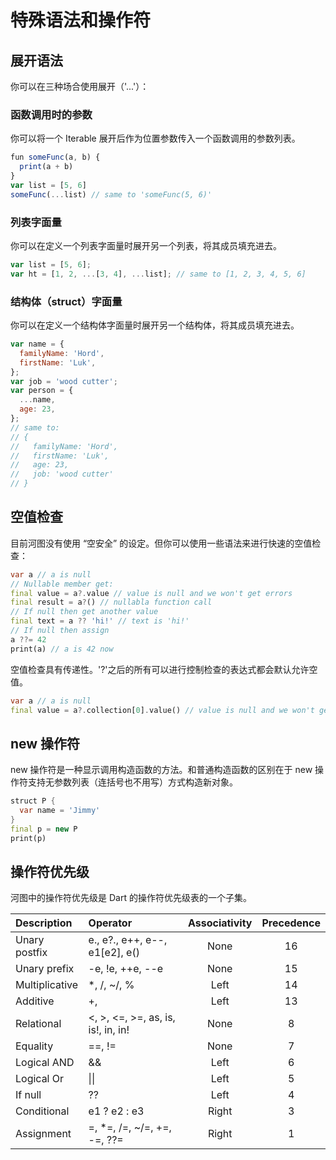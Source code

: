 # 特殊语法和操作符

## 展开语法

你可以在三种场合使用展开（'...'）：

### 函数调用时的参数

你可以将一个 Iterable 展开后作为位置参数传入一个函数调用的参数列表。

```javascript
fun someFunc(a, b) {
  print(a + b)
}
var list = [5, 6]
someFunc(...list) // same to 'someFunc(5, 6)'
```

### 列表字面量

你可以在定义一个列表字面量时展开另一个列表，将其成员填充进去。

```javascript
var list = [5, 6];
var ht = [1, 2, ...[3, 4], ...list]; // same to [1, 2, 3, 4, 5, 6]
```

### 结构体（struct）字面量

你可以在定义一个结构体字面量时展开另一个结构体，将其成员填充进去。

```javascript
var name = {
  familyName: 'Hord',
  firstName: 'Luk',
};
var job = 'wood cutter';
var person = {
  ...name,
  age: 23,
};
// same to:
// {
//   familyName: 'Hord',
//   firstName: 'Luk',
//   age: 23,
//   job: 'wood cutter'
// }
```

## 空值检查

目前河图没有使用 “空安全” 的设定。但你可以使用一些语法来进行快速的空值检查：

```dart
var a // a is null
// Nullable member get:
final value = a?.value // value is null and we won't get errors
final result = a?() // nullabla function call
// If null then get another value
final text = a ?? 'hi!' // text is 'hi!'
// If null then assign
a ??= 42
print(a) // a is 42 now
```

空值检查具有传递性。'?'之后的所有可以进行控制检查的表达式都会默认允许空值。

```dart
var a // a is null
final value = a?.collection[0].value() // value is null and we won't get errors
```

## new 操作符

new 操作符是一种显示调用构造函数的方法。和普通构造函数的区别在于 new 操作符支持无参数列表（连括号也不用写）方式构造新对象。

```dart
struct P {
  var name = 'Jimmy'
}
final p = new P
print(p)
```

## 操作符优先级

河图中的操作符优先级是 Dart 的操作符优先级表的一个子集。

| Description    | Operator                           | Associativity | Precedence |
| :------------- | :--------------------------------- | :-----------: | :--------: |
| Unary postfix  | e., e?., e++, e--, e1[e2], e()     |     None      |     16     |
| Unary prefix   | -e, !e, ++e, --e                   |     None      |     15     |
| Multiplicative | \*, /, ~/, %                       |     Left      |     14     |
| Additive       | +,                                 |     Left      |     13     |
| Relational     | <, >, <=, >=, as, is, is!, in, in! |     None      |     8      |
| Equality       | ==, !=                             |     None      |     7      |
| Logical AND    | &&                                 |     Left      |     6      |
| Logical Or     | \|\|                               |     Left      |     5      |
| If null        | \?\?                               |     Left      |     4      |
| Conditional    | e1 ? e2 : e3                       |     Right     |     3      |
| Assignment     | =, \*=, /=, ~/=, +=, -=, ??=       |     Right     |     1      |
